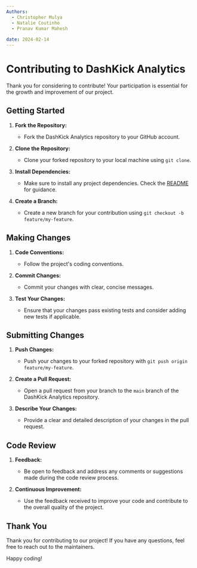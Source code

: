 ```yaml
---
Authors: 
  - Christopher Mulya  
  - Natalie Coutinho  
  - Pranav Kumar Mahesh
  
date: 2024-02-14
---
```


# Contributing to DashKick Analytics

Thank you for considering to contribute! Your participation is essential for the growth and improvement of our project.

## Getting Started

1. **Fork the Repository:**
   - Fork the DashKick Analytics repository to your GitHub account.

2. **Clone the Repository:**
   - Clone your forked repository to your local machine using `git clone`.

3. **Install Dependencies:**
   - Make sure to install any project dependencies. Check the [README](https://github.com/cmulya/DATA551-Project/blob/main/README.md) for guidance.

4. **Create a Branch:**
   - Create a new branch for your contribution using `git checkout -b feature/my-feature`.

## Making Changes

1. **Code Conventions:**
   - Follow the project's coding conventions. 

2. **Commit Changes:**
   - Commit your changes with clear, concise messages. 

3. **Test Your Changes:**
   - Ensure that your changes pass existing tests and consider adding new tests if applicable.

## Submitting Changes

1. **Push Changes:**
   - Push your changes to your forked repository with `git push origin feature/my-feature`.

2. **Create a Pull Request:**
   - Open a pull request from your branch to the `main` branch of the DashKick Analytics repository.

3. **Describe Your Changes:**
   - Provide a clear and detailed description of your changes in the pull request.

## Code Review

1. **Feedback:**
   - Be open to feedback and address any comments or suggestions made during the code review process.

2. **Continuous Improvement:**
   - Use the feedback received to improve your code and contribute to the overall quality of the project.

## Thank You

Thank you for contributing to our project! If you have any questions, feel free to reach out to the maintainers.

Happy coding!
